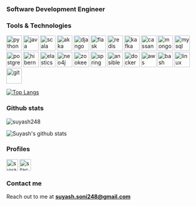 <h3 align="left">Software Development Engineer</h3>

### Tools & Technologies

<p align="left">
  <!-- Python -->
  <img src="https://devicons.github.io/devicon/devicon.git/icons/python/python-original.svg" alt="python" width="40" height="40"/> 
  <!-- Java -->
  <img src="https://devicons.github.io/devicon/devicon.git/icons/java/java-original-wordmark.svg" alt="java" width="40" height="40"/> 
  <!-- Scala -->
  <img src="https://devicons.github.io/devicon/devicon.git/icons/scala/scala-original-wordmark.svg" alt="scala" width="40" height="40"/>
  <!-- Akka -->
  <img src="https://www.vectorlogo.zone/logos/databricks/databricks-icon.svg" alt="akka" width="40" height="40"/>
  <!-- Django -->
  <img src="https://devicons.github.io/devicon/devicon.git/icons/django/django-original.svg" alt="django" width="40" height="40"/> 
  <!-- Flask -->
  <img src="https://www.vectorlogo.zone/logos/pocoo_flask/pocoo_flask-icon.svg" alt="flask" width="40" height="40"/> 
  <!-- Redis -->
  <img src="https://www.vectorlogo.zone/logos/redis/redis-icon.svg" alt="redis" width="40" height="40"/> 
  <!-- Kafka -->
  <img src="https://www.vectorlogo.zone/logos/apache_kafka/apache_kafka-icon.svg" alt="kafka" width="40" height="40"/> 
  <!-- Cassandra -->
  <img src="https://www.vectorlogo.zone/logos/apache_cassandra/apache_cassandra-icon.svg" alt="cassandra" width="40" height="40"/> 
  <!-- MongoDB -->
  <img src="https://devicons.github.io/devicon/devicon.git/icons/mongodb/mongodb-original-wordmark.svg" alt="mongodb" width="40" height="40"/> 
  <!-- MySQL -->
  <img src="https://devicons.github.io/devicon/devicon.git/icons/mysql/mysql-original-wordmark.svg" alt="mysql" width="40" height="40"/> 
  <!-- PostgreSQL -->
  <img src="https://devicons.github.io/devicon/devicon.git/icons/postgresql/postgresql-original-wordmark.svg" alt="postgresql" width="40" height="40"/> 
  <!-- Hibernate -->
  <img src="https://www.vectorlogo.zone/logos/hibernate/hibernate-icon.svg" alt="hibernate" width="40" height="40"/> 
  <!-- Elasticsearch -->
  <img src="https://www.vectorlogo.zone/logos/elastic/elastic-icon.svg" alt="elasticsearch" width="40" height="40"/> 
  <!-- Neo4j -->
  <img src="https://www.vectorlogo.zone/logos/neo4j/neo4j-icon.svg" alt="neo4j" width="40" height="40"/>
  <!-- Zookeeper -->
  <img src="https://www.vectorlogo.zone/logos/apache_zookeeper/apache_zookeeper-icon.svg" alt="zookeeper" width="40" height="40"/>
  <!-- Spring -->
  <img src="https://www.vectorlogo.zone/logos/springio/springio-icon.svg" alt="spring" width="40" height="40"/>
  <!-- Ansible -->
  <img src="https://cdn.jsdelivr.net/npm/simple-icons@3.0.1/icons/ansible.svg" alt="ansible" width="40" height="40"/>
  <!-- Docker -->
  <img src="https://devicons.github.io/devicon/devicon.git/icons/docker/docker-original-wordmark.svg" alt="docker" width="40" height="40"/> 
  <!-- AWS -->
  <img src="https://cdn.jsdelivr.net/npm/simple-icons@3.0.1/icons/amazonaws.svg" alt="aws" width="40" height="40"/> 
  <!-- Bash -->
  <img src="https://www.vectorlogo.zone/logos/gnu_bash/gnu_bash-icon.svg" alt="bash" width="40" height="40"/>
  <!-- Linux -->
  <img src="https://devicons.github.io/devicon/devicon.git/icons/linux/linux-original.svg" alt="linux" width="40" height="40"/> 
  <!-- Git -->
  <img src="https://www.vectorlogo.zone/logos/git-scm/git-scm-icon.svg" alt="git" width="40" height="40"/> 
</p>

[![Top Langs](https://github-readme-stats.vercel.app/api/top-langs/?username=suyash248&layout=compact)](https://github.com/suyash248/github-readme-stats)

### Github stats

<p align="left"> <img src="https://komarev.com/ghpvc/?username=suyash248" alt="suyash248" /> </p>

![Suyash's github stats](https://github-readme-stats.vercel.app/api?username=suyash248&show_icons=true&theme=gradient&include_all_commits=true&count_private=true)


### Profiles
<a href="https://linkedin.com/in/suyash248" target="blank"><img align="center" src="https://www.vectorlogo.zone/logos/linkedin/linkedin-icon.svg" alt="suyash248" height="30" width="30" /></a>
<a href="https://stackoverflow.com/users/3478114/suyash-soni" target="blank"><img align="center" src="https://www.vectorlogo.zone/logos/stackoverflow/stackoverflow-icon.svg" alt="stackoverflow" height="30" width="30" /></a>

### Contact me

Reach out to me at **suyash.soni248@gmail.com**
